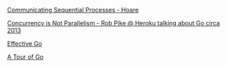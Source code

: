 [Communicating Sequential Processes - Hoare](https://www.google.com/url?sa=t&rct=j&q=&esrc=s&source=web&cd=2&cad=rja&uact=8&ved=0ahUKEwjC7tin_rnZAhUCyVMKHcfKAMAQFgg_MAE&url=http%3A%2F%2Fwww.usingcsp.com%2Fcspbook.pdf&usg=AOvVaw2pyQPeFuMTbDxq766jkYf2)

[Concurrency is Not Parallelism - Rob Pike @ Heroku talking about Go circa 2013](https://www.google.com/url?sa=t&rct=j&q=&esrc=s&source=web&cd=5&cad=rja&uact=8&ved=0ahUKEwiB7POa_7nZAhWLzVMKHTUqB8YQtwIIRjAE&url=https%3A%2F%2Fwww.youtube.com%2Fwatch%3Fv%3DcN_DpYBzKso&usg=AOvVaw1KWWMs-6X85skmskLnxHf-)

[Effective Go](https://golang.org/doc/effective_go.html)

[A Tour of Go](https://tour.golang.org/welcome/1)

